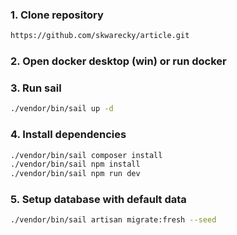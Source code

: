 ### 1. Clone repository

```bash
https://github.com/skwarecky/article.git
```

### 2. Open docker desktop (win) or run docker

### 3. Run sail
```bash
./vendor/bin/sail up -d
```

### 4. Install dependencies
```bash
./vendor/bin/sail composer install
./vendor/bin/sail npm install
./vendor/bin/sail npm run dev
```

### 5. Setup database with default data
```bash
./vendor/bin/sail artisan migrate:fresh --seed
```


